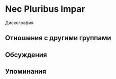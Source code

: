 # Nec Pluribus Impar

Дискография

## Отношения с другими группами


## Обсуждения


## Упоминания

